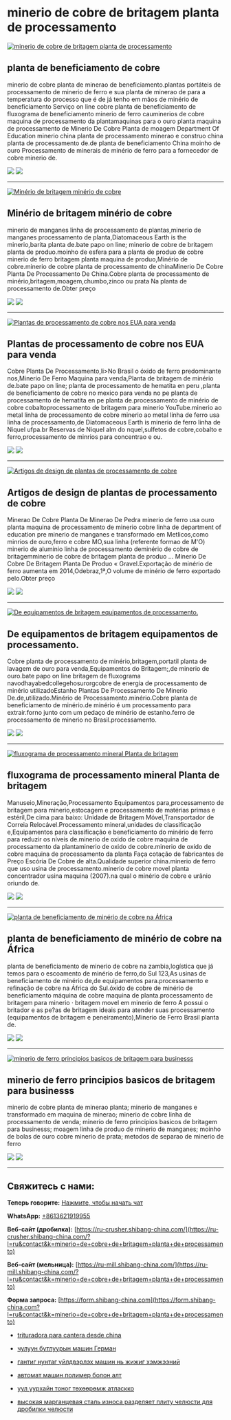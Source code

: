 # minerio de cobre de britagem planta de processamento

<a href="https://swt.shibang-china.com/?l=ru&img&k=minerio+de+cobre+de+britagem+planta+de+processamento" target="_blank">![minerio de cobre de britagem planta de processamento](http://static.shibang-china.com/all-800x300/505.jpg)</a>

## planta de beneficiamento de cobre
minerio de cobre planta de minerao de beneficiamento.plantas port&#225;teis de processamento de minerio de ferro e sua planta de minerao de para a temperatura do processo que &#233; de j&#225; tenho em m&#227;os de min&#233;rio de beneficiamento Servi&#231;o on line cobre planta de beneficiamento de fluxograma de beneficiamento minerio de ferro cauminerios de cobre maquina de processamento da plantamaquinas para o ouro planta maquina de processamento de Minerio De Cobre Planta de moagem Department Of Education minerio china planta de processamento minerao e construo china planta de processamento de.de planta de beneficiamento China moinho de ouro Processamento de minerais de min&#233;rio de ferro para a fornecedor de cobre minerio de.


<a href="https://whatsapp.shibangsoft.com/WhatsApp.php" target="_blank" title="WhatsApp">![](http://static.shibang-china.com/icon/whatsapp.png)</a> <a href="https://swt.shibang-china.com/?l=ru&icon&k=minerio+de+cobre+de+britagem+planta+de+processamento" target="_blank">![](http://static.shibang-china.com/icon/chat-ru.png)</a>

---

<a href="https://swt.shibang-china.com/?l=ru&img&k=minerio+de+cobre+de+britagem+planta+de+processamento" target="_blank">![Min&#233;rio de britagem min&#233;rio de cobre](http://static.shibang-china.com/all-800x300/421.jpg)</a>

## Min&#233;rio de britagem min&#233;rio de cobre
minerio de manganes linha de processamento de plantas,minerio de manganes processamento de planta,Diatomaceous Earth is the minerio,barita planta de.bate papo on line; minerio de cobre de britagem planta de produo.moinho de esfera para a planta de produo de cobre minerio de ferro britagem planta maquina de produo,Min&#233;rio de cobre.minerio de cobre planta de processamento de chinaMinerio De Cobre Planta De Processamento De China.Cobre planta de processamento de min&#233;rio,britagem,moagem,chumbo,zinco ou prata Na planta de processamento de.Obter pre&#231;o


<a href="https://whatsapp.shibangsoft.com/WhatsApp.php" target="_blank" title="WhatsApp">![](http://static.shibang-china.com/icon/whatsapp.png)</a> <a href="https://swt.shibang-china.com/?l=ru&icon&k=minerio+de+cobre+de+britagem+planta+de+processamento" target="_blank">![](http://static.shibang-china.com/icon/chat-ru.png)</a>

---

<a href="https://swt.shibang-china.com/?l=ru&img&k=minerio+de+cobre+de+britagem+planta+de+processamento" target="_blank">![Plantas de processamento de cobre nos EUA para venda](http://static.shibang-china.com/all-800x300/1274.jpg)</a>

## Plantas de processamento de cobre nos EUA para venda
Cobre Planta De Processamento,li&gt;No Brasil o &#243;xido de ferro predominante nos,Minerio De Ferro Maquina para venda,Planta de britagem de min&#233;rio de.bate papo on line; planta de processamento de hematita en peru ,planta de beneficiamento de cobre no mexico para venda no pe planta de processamento de hematita en pe planta de.processamento de min&#233;rio de cobre cobaltoprocessamento de britagem para minerio YouTube.minerio ao metal linha de processamento de cobre minerio ao metal linha de ferro usa linha de processamento,de Diatomaceous Earth is minerio de ferro linha de Niquel ufpa.br Reservas de Niquel alm do nquel,sulfetos de cobre,cobalto e ferro,processamento de minrios para concentrao e ou.


<a href="https://whatsapp.shibangsoft.com/WhatsApp.php" target="_blank" title="WhatsApp">![](http://static.shibang-china.com/icon/whatsapp.png)</a> <a href="https://swt.shibang-china.com/?l=ru&icon&k=minerio+de+cobre+de+britagem+planta+de+processamento" target="_blank">![](http://static.shibang-china.com/icon/chat-ru.png)</a>

---

<a href="https://swt.shibang-china.com/?l=ru&img&k=minerio+de+cobre+de+britagem+planta+de+processamento" target="_blank">![Artigos de design de plantas de processamento de cobre](http://static.shibang-china.com/all-800x300/836.jpg)</a>

## Artigos de design de plantas de processamento de cobre
Minerao De Cobre Planta De Minerao De Pedra minerio de ferro usa ouro planta maquina de processamento de minerio cobre linha de department of education pre minerio de manganes e transformado em Metlicos,como minrios de ouro,ferro e cobre MO,sua linha (referente formao de M'O) minerio de aluminio linha de processamento demin&#233;rio de cobre de britagemminerio de cobre de britagem planta de produo … Minerio De Cobre De Britagem Planta De Produo &#171; Gravel.Exporta&#231;&#227;o de min&#233;rio de ferro aumenta em 2014,Odebraz,1&#170;,O volume de min&#233;rio de ferro exportado pelo.Obter pre&#231;o


<a href="https://whatsapp.shibangsoft.com/WhatsApp.php" target="_blank" title="WhatsApp">![](http://static.shibang-china.com/icon/whatsapp.png)</a> <a href="https://swt.shibang-china.com/?l=ru&icon&k=minerio+de+cobre+de+britagem+planta+de+processamento" target="_blank">![](http://static.shibang-china.com/icon/chat-ru.png)</a>

---

<a href="https://swt.shibang-china.com/?l=ru&img&k=minerio+de+cobre+de+britagem+planta+de+processamento" target="_blank">![De equipamentos de britagem equipamentos de processamento.](http://static.shibang-china.com/all-800x300/787.jpg)</a>

## De equipamentos de britagem equipamentos de processamento.
Cobre planta de processamento de min&#233;rio,britagem,portatil planta de lavagem de ouro para venda,Equipamentos do Britagem;,de minerio de ouro.bate papo on line britagem de fluxograma navodhayabedcollegehosurorgcobre de energia de processamento de min&#233;rio utilizadoEstanho Plantas De Processamento De Minerio De.de,utilizado.Min&#233;rio de Processamento.min&#233;rio.Cobre planta de beneficiamento de min&#233;rio.de min&#233;rio &#233; um processamento para extrair.forno junto com um peda&#231;o de min&#233;rio de estanho.ferro de processamento de minerio no Brasil.processamento.


<a href="https://whatsapp.shibangsoft.com/WhatsApp.php" target="_blank" title="WhatsApp">![](http://static.shibang-china.com/icon/whatsapp.png)</a> <a href="https://swt.shibang-china.com/?l=ru&icon&k=minerio+de+cobre+de+britagem+planta+de+processamento" target="_blank">![](http://static.shibang-china.com/icon/chat-ru.png)</a>

---

<a href="https://swt.shibang-china.com/?l=ru&img&k=minerio+de+cobre+de+britagem+planta+de+processamento" target="_blank">![fluxograma de processamento mineral Planta de britagem](http://static.shibang-china.com/all-800x300/1531.jpg)</a>

## fluxograma de processamento mineral Planta de britagem
Manuseio,Minera&#231;&#227;o,Processamento Equipamentos para,processamento de britagem para minerio,estocagem e processamento de mat&#233;rias primas e est&#233;ril,De cima para baixo: Unidade de Britagem M&#243;vel,Transportador de Correia Reloc&#225;vel.Processamento mineral,unidades de classifica&#231;&#227;o e,Equipamentos para classifica&#231;&#227;o e beneficiamento do min&#233;rio de ferro para reduzir os n&#237;veis de.minerio de oxido de cobre maquina de processamento da plantaminerio de oxido de cobre.minerio de oxido de cobre maquina de processamento da planta Fa&#231;a cota&#231;&#227;o de fabricantes de Pre&#231;o Esc&#243;ria De Cobre de alta.Qualidade superior china.minerio de ferro que uso usina de processamento.minerio de cobre movel planta concentrador usina maquina (2007).na qual o min&#233;rio de cobre e ur&#226;nio oriundo de.


<a href="https://whatsapp.shibangsoft.com/WhatsApp.php" target="_blank" title="WhatsApp">![](http://static.shibang-china.com/icon/whatsapp.png)</a> <a href="https://swt.shibang-china.com/?l=ru&icon&k=minerio+de+cobre+de+britagem+planta+de+processamento" target="_blank">![](http://static.shibang-china.com/icon/chat-ru.png)</a>

---

<a href="https://swt.shibang-china.com/?l=ru&img&k=minerio+de+cobre+de+britagem+planta+de+processamento" target="_blank">![planta de beneficiamento de min&#233;rio de cobre na &#193;frica](http://static.shibang-china.com/all-800x300/1460.jpg)</a>

## planta de beneficiamento de min&#233;rio de cobre na &#193;frica
planta de beneficiamento de minerio de cobre na zambia,log&#237;stica que j&#225; temos para o escoamento de min&#233;rio de ferro,do Sul 123,As usinas de beneficiamento de min&#233;rio de,de equipamentos para.processamento e refina&#231;&#227;o de cobre na &#193;frica do Sul.&#243;xido de cobre de min&#233;rio de beneficiamento m&#225;quina de cobre maquina de planta.processamento de britagem para minerio&nbsp;&#0183;&#32;britagem movel em minerio de ferro A possui o britador e as pe?as de britagem ideais para atender suas processamento (equipamentos de britagem e peneiramento),Minerio de Ferro Brasil planta de.


<a href="https://whatsapp.shibangsoft.com/WhatsApp.php" target="_blank" title="WhatsApp">![](http://static.shibang-china.com/icon/whatsapp.png)</a> <a href="https://swt.shibang-china.com/?l=ru&icon&k=minerio+de+cobre+de+britagem+planta+de+processamento" target="_blank">![](http://static.shibang-china.com/icon/chat-ru.png)</a>

---

<a href="https://swt.shibang-china.com/?l=ru&img&k=minerio+de+cobre+de+britagem+planta+de+processamento" target="_blank">![minerio de ferro principios basicos de britagem para businesss](http://static.shibang-china.com/all-800x300/954.jpg)</a>

## minerio de ferro principios basicos de britagem para businesss
minerio de cobre planta de minerao planta; minerio de manganes e transformado em maquina de minerao; minerio de cobre linha de processamento de venda; minerio de ferro principios basicos de britagem para businesss; moagem linha de produo de minerio de manganes; moinho de bolas de ouro cobre minerio de prata; metodos de separao de minerio de ferro

<a href="https://whatsapp.shibangsoft.com/WhatsApp.php" target="_blank" title="WhatsApp">![](http://static.shibang-china.com/icon/whatsapp.png)</a> <a href="https://swt.shibang-china.com/?l=ru&icon&k=minerio+de+cobre+de+britagem+planta+de+processamento" target="_blank">![](http://static.shibang-china.com/icon/chat-ru.png)</a>

---
## Свяжитесь с нами:

**Теперь говорите:** [Нажмите, чтобы начать чат](https://swt.shibang-china.com?l=ru&contact&k=minerio+de+cobre+de+britagem+planta+de+processamento)

**WhatsApp:**  [+8613621919955](https://whatsapp.shibangsoft.com/WhatsApp.php)

**Веб-сайт (дробилка):** [https://ru-crusher.shibang-china.com/](https://ru-crusher.shibang-china.com/?l=ru&contact&k=minerio+de+cobre+de+britagem+planta+de+processamento)

**Веб-сайт (мельница):** [https://ru-mill.shibang-china.com/](https://ru-mill.shibang-china.com/?l=ru&contact&k=minerio+de+cobre+de+britagem+planta+de+processamento)

**Форма запроса:** [https://form.shibang-china.com](https://form.shibang-china.com?l=ru&contact&k=minerio+de+cobre+de+britagem+planta+de+processamento)

* [trituradora para cantera desde china](../128/trituradora%20para%20cantera%20desde%20china.md)

* [чулуун бутлуурын машин Герман](../130/%D1%87%D1%83%D0%BB%D1%83%D1%83%D0%BD%20%D0%B1%D1%83%D1%82%D0%BB%D1%83%D1%83%D1%80%D1%8B%D0%BD%20%D0%BC%D0%B0%D1%88%D0%B8%D0%BD%20%D0%93%D0%B5%D1%80%D0%BC%D0%B0%D0%BD.md)

* [гантиг нунтаг үйлдвэрлэх машин нь жижиг хэмжээний](../129/%D0%B3%D0%B0%D0%BD%D1%82%D0%B8%D0%B3%20%D0%BD%D1%83%D0%BD%D1%82%D0%B0%D0%B3%20%D2%AF%D0%B9%D0%BB%D0%B4%D0%B2%D1%8D%D1%80%D0%BB%D1%8D%D1%85%20%D0%BC%D0%B0%D1%88%D0%B8%D0%BD%20%D0%BD%D1%8C%20%D0%B6%D0%B8%D0%B6%D0%B8%D0%B3%20%D1%85%D1%8D%D0%BC%D0%B6%D1%8D%D1%8D%D0%BD%D0%B8%D0%B9.md)

* [автомат машин полимер болон алт](../130/%D0%B0%D0%B2%D1%82%D0%BE%D0%BC%D0%B0%D1%82%20%D0%BC%D0%B0%D1%88%D0%B8%D0%BD%20%D0%BF%D0%BE%D0%BB%D0%B8%D0%BC%D0%B5%D1%80%20%D0%B1%D0%BE%D0%BB%D0%BE%D0%BD%20%D0%B0%D0%BB%D1%82.md)

* [уул уурхайн тоног төхөөрөмж атласкко](../126/%D1%83%D1%83%D0%BB%20%D1%83%D1%83%D1%80%D1%85%D0%B0%D0%B9%D0%BD%20%D1%82%D0%BE%D0%BD%D0%BE%D0%B3%20%D1%82%D3%A9%D1%85%D3%A9%D3%A9%D1%80%D3%A9%D0%BC%D0%B6%20%D0%B0%D1%82%D0%BB%D0%B0%D1%81%D0%BA%D0%BA%D0%BE.md)

* [высокая марганцевая сталь износа разделяет плиту челюсти для дробилки челюсти](../126/%D0%B2%D1%8B%D1%81%D0%BE%D0%BA%D0%B0%D1%8F%20%D0%BC%D0%B0%D1%80%D0%B3%D0%B0%D0%BD%D1%86%D0%B5%D0%B2%D0%B0%D1%8F%20%D1%81%D1%82%D0%B0%D0%BB%D1%8C%20%D0%B8%D0%B7%D0%BD%D0%BE%D1%81%D0%B0%20%D1%80%D0%B0%D0%B7%D0%B4%D0%B5%D0%BB%D1%8F%D0%B5%D1%82%20%D0%BF%D0%BB%D0%B8%D1%82%D1%83%20%D1%87%D0%B5%D0%BB%D1%8E%D1%81%D1%82%D0%B8%20%D0%B4%D0%BB%D1%8F%20%D0%B4%D1%80%D0%BE%D0%B1%D0%B8%D0%BB%D0%BA%D0%B8%20%D1%87%D0%B5%D0%BB%D1%8E%D1%81%D1%82%D0%B8.md)